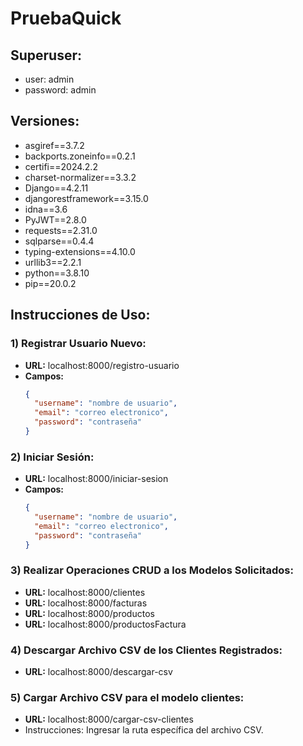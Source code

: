 # PruebaQuick

## Superuser:
- user: admin
- password: admin

## Versiones:

- asgiref==3.7.2
- backports.zoneinfo==0.2.1
- certifi==2024.2.2
- charset-normalizer==3.3.2
- Django==4.2.11
- djangorestframework==3.15.0
- idna==3.6
- PyJWT==2.8.0
- requests==2.31.0
- sqlparse==0.4.4
- typing-extensions==4.10.0
- urllib3==2.2.1
- python==3.8.10
- pip==20.0.2

## Instrucciones de Uso:

### 1) Registrar Usuario Nuevo:
- **URL:** localhost:8000/registro-usuario
- **Campos:**
  ```json
  {
    "username": "nombre de usuario",
    "email": "correo electronico",
    "password": "contraseña"
  }

### 2) Iniciar Sesión:
- **URL:** localhost:8000/iniciar-sesion
- **Campos:**
  ```json
  {
    "username": "nombre de usuario",
    "email": "correo electronico",
    "password": "contraseña"
  }

### 3) Realizar Operaciones CRUD a los Modelos Solicitados:
- **URL:** localhost:8000/clientes
- **URL:** localhost:8000/facturas
- **URL:** localhost:8000/productos
- **URL:** localhost:8000/productosFactura

  
### 4) Descargar Archivo CSV de los Clientes Registrados:
- **URL:** localhost:8000/descargar-csv

### 5) Cargar Archivo CSV para el modelo clientes:
- **URL:** localhost:8000/cargar-csv-clientes
- Instrucciones: Ingresar la ruta específica del archivo CSV.



  






